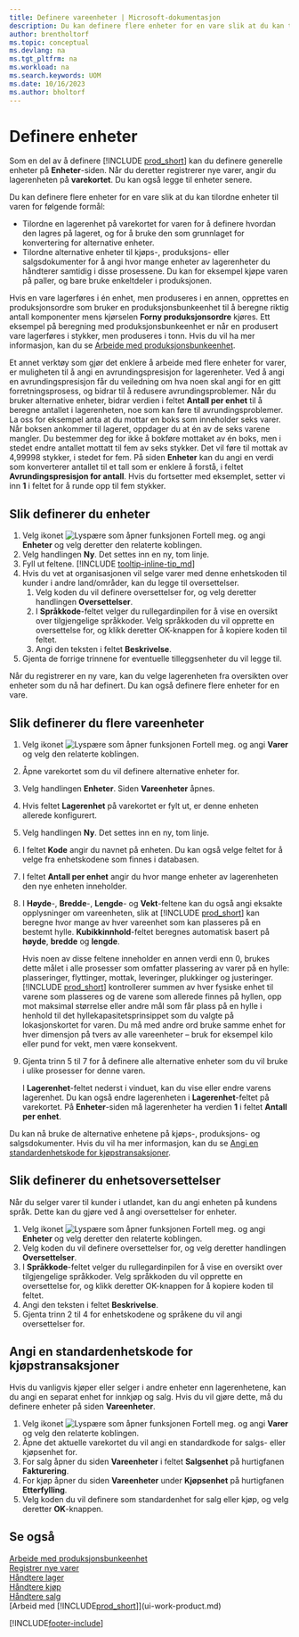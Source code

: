 ```yaml
---
title: Definere vareenheter | Microsoft-dokumentasjon
description: Du kan definere flere enheter for en vare slik at du kan tilordne enheter til varen for følgende formål.
author: brentholtorf
ms.topic: conceptual
ms.devlang: na
ms.tgt_pltfrm: na
ms.workload: na
ms.search.keywords: UOM
ms.date: 10/16/2023
ms.author: bholtorf
---
```

# <a name="set-up-units-of-measure"></a>Definere enheter

Som en del av å definere [!INCLUDE [prod_short](includes/prod_short.md)] kan du definere generelle enheter på **Enheter**-siden. Når du deretter registrerer nye varer, angir du lagerenheten på **varekortet**. Du kan også legge til enheter senere.  

Du kan definere flere enheter for en vare slik at du kan tilordne enheter til varen for følgende formål:

- Tilordne en lagerenhet på varekortet for varen for å definere hvordan den lagres på lageret, og for å bruke den som grunnlaget for konvertering for alternative enheter.
- Tilordne alternative enheter til kjøps-, produksjons- eller salgsdokumenter for å angi hvor mange enheter av lagerenheter du håndterer samtidig i disse prosessene. Du kan for eksempel kjøpe varen på paller, og bare bruke enkeltdeler i produksjonen.

Hvis en vare lagerføres i én enhet, men produseres i en annen, opprettes en produksjonsordre som bruker en produksjonsbunkeenhet til å beregne riktig antall komponenter mens kjørselen **Forny produksjonsordre** kjøres. Ett eksempel på beregning med produksjonsbunkeenhet er når en produsert vare lagerføres i stykker, men produseres i tonn. Hvis du vil ha mer informasjon, kan du se [Arbeide med produksjonsbunkeenhet](production-how-to-use-the-manufacturing-batch-unit-of-measure.md).  

Et annet verktøy som gjør det enklere å arbeide med flere enheter for varer, er muligheten til å angi en avrundingspresisjon for lagerenheter. Ved å angi en avrundingspresisjon får du veiledning om hva noen skal angi for en gitt forretningsprosess, og bidrar til å redusere avrundingsproblemer. Når du bruker alternative enheter, bidrar verdien i feltet **Antall per enhet** til å beregne antallet i lagerenheten, noe som kan føre til avrundingsproblemer. La oss for eksempel anta at du mottar en boks som inneholder seks varer. Når boksen ankommer til lageret, oppdager du at én av de seks varene mangler. Du bestemmer deg for ikke å bokføre mottaket av én boks, men i stedet endre antallet mottatt til fem av seks stykker. Det vil føre til mottak av 4,99998 stykker, i stedet for fem. På siden **Enheter** kan du angi en verdi som konverterer antallet til et tall som er enklere å forstå, i feltet **Avrundingspresisjon for antall**. Hvis du fortsetter med eksemplet, setter vi inn **1** i feltet for å runde opp til fem stykker.

## <a name="to-set-up-units-of-measure"></a>Slik definerer du enheter

1. Velg ikonet ![Lyspære som åpner funksjonen Fortell meg.](media/ui-search/search_small.png "Fortell hva du vil gjøre") og angi **Enheter** og velg deretter den relaterte koblingen.  
2. Velg handlingen **Ny**. Det settes inn en ny, tom linje.  
3. Fyll ut feltene. [!INCLUDE [tooltip-inline-tip_md](includes/tooltip-inline-tip_md.md)]  
4. Hvis du vet at organisasjonen vil selge varer med denne enhetskoden til kunder i andre land/områder, kan du legge til oversettelser.  
    1. Velg koden du vil definere oversettelser for, og velg deretter handlingen **Oversettelser**.
    2. I **Språkkode**-feltet velger du rullegardinpilen for å vise en oversikt over tilgjengelige språkkoder. Velg språkkoden du vil opprette en oversettelse for, og klikk deretter OK-knappen for å kopiere koden til feltet.
    3. Angi den teksten i feltet **Beskrivelse**.
5. Gjenta de forrige trinnene for eventuelle tilleggsenheter du vil legge til.  

Når du registrerer en ny vare, kan du velge lagerenheten fra oversikten over enheter som du nå har definert. Du kan også definere flere enheter for en vare.  

## <a name="to-set-up-multiple-item-units-of-measure"></a>Slik definerer du flere vareenheter

1. Velg ikonet ![Lyspære som åpner funksjonen Fortell meg.](media/ui-search/search_small.png "Fortell hva du vil gjøre") og angi **Varer** og velg den relaterte koblingen.
2. Åpne varekortet som du vil definere alternative enheter for.
3. Velg handlingen **Enheter**. Siden **Vareenheter** åpnes.
4. Hvis feltet **Lagerenhet** på varekortet er fylt ut, er denne enheten allerede konfigurert.
5. Velg handlingen **Ny**. Det settes inn en ny, tom linje.
6. I feltet **Kode** angir du navnet på enheten. Du kan også velge feltet for å velge fra enhetskodene som finnes i databasen.
7. I feltet **Antall per enhet** angir du hvor mange enheter av lagerenheten den nye enheten inneholder.
8. I **Høyde**-, **Bredde**-, **Lengde**- og **Vekt**-feltene kan du også angi eksakte opplysninger om vareenheten, slik at [!INCLUDE [prod_short](includes/prod_short.md)] kan beregne hvor mange av hver vareenhet som kan plasseres på en bestemt hylle. **Kubikkinnhold**-feltet beregnes automatisk basert på **høyde**, **bredde** og **lengde**.

    Hvis noen av disse feltene inneholder en annen verdi enn 0, brukes dette målet i alle prosesser som omfatter plassering av varer på en hylle: plasseringer, flyttinger, mottak, leveringer, plukkinger og justeringer. [!INCLUDE [prod_short](includes/prod_short.md)] kontrollerer summen av hver fysiske enhet til varene som plasseres og de varene som allerede finnes på hyllen, opp mot maksimal størrelse eller andre mål som får plass på en hylle i henhold til det hyllekapasitetsprinsippet som du valgte på lokasjonskortet for varen. Du må med andre ord bruke samme enhet for hver dimensjon på tvers av alle vareenheter – bruk for eksempel kilo eller pund for vekt, men være konsekvent.
9. Gjenta trinn 5 til 7 for å definere alle alternative enheter som du vil bruke i ulike prosesser for denne varen.

    I **Lagerenhet**-feltet nederst i vinduet, kan du vise eller endre varens lagerenhet. Du kan også endre lagerenheten i **Lagerenhet**-feltet på varekortet. På **Enheter**-siden må lagerenheter ha verdien **1** i feltet **Antall per enhet**.

Du kan nå bruke de alternative enhetene på kjøps-, produksjons- og salgsdokumenter. Hvis du vil ha mer informasjon, kan du se [Angi en standardenhetskode for kjøpstransaksjoner](#to-enter-a-default-unit-of-measure-code-for-sales-and-purchasing-transactions).  

## <a name="to-set-up-unit-of-measure-translations"></a>Slik definerer du enhetsoversettelser

Når du selger varer til kunder i utlandet, kan du angi enheten på kundens språk. Dette kan du gjøre ved å angi oversettelser for enheter.

1. Velg ikonet ![Lyspære som åpner funksjonen Fortell meg.](media/ui-search/search_small.png "Fortell hva du vil gjøre") og angi **Enheter** og velg deretter den relaterte koblingen.
2. Velg koden du vil definere oversettelser for, og velg deretter handlingen **Oversettelser**.
3. I **Språkkode**-feltet velger du rullegardinpilen for å vise en oversikt over tilgjengelige språkkoder. Velg språkkoden du vil opprette en oversettelse for, og klikk deretter OK-knappen for å kopiere koden til feltet.
4. Angi den teksten i feltet **Beskrivelse**.
5. Gjenta trinn 2 til 4 for enhetskodene og språkene du vil angi oversettelser for.

## <a name="to-enter-a-default-unit-of-measure-code-for-sales-and-purchasing-transactions"></a>Angi en standardenhetskode for kjøpstransaksjoner

Hvis du vanligvis kjøper eller selger i andre enheter enn lagerenhetene, kan du angi en separat enhet for innkjøp og salg. Hvis du vil gjøre dette, må du definere enheter på siden **Vareenheter**.

1. Velg ikonet ![Lyspære som åpner funksjonen Fortell meg.](media/ui-search/search_small.png "Fortell hva du vil gjøre") og angi **Varer** og velg den relaterte koblingen.
2. Åpne det aktuelle varekortet du vil angi en standardkode for salgs- eller kjøpsenhet for.
3. For salg åpner du siden **Vareenheter** i feltet **Salgsenhet** på hurtigfanen **Fakturering**.
4. For kjøp åpner du siden **Vareenheter** under **Kjøpsenhet** på hurtigfanen **Etterfylling**.
5. Velg koden du vil definere som standardenhet for salg eller kjøp, og velg deretter **OK**-knappen.

## <a name="see-also"></a>Se også

[Arbeide med produksjonsbunkeenhet](production-how-to-use-the-manufacturing-batch-unit-of-measure.md)  
[Registrer nye varer](inventory-how-register-new-items.md)  
[Håndtere lager](inventory-manage-inventory.md)  
[Håndtere kjøp](purchasing-manage-purchasing.md)  
[Håndtere salg](sales-manage-sales.md)  
[Arbeid med [!INCLUDE[prod_short](includes/prod_short.md)]](ui-work-product.md)  


[!INCLUDE[footer-include](includes/footer-banner.md)]
